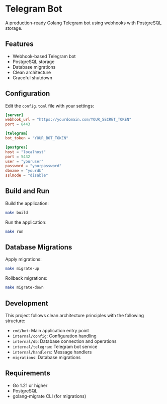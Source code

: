 # Telegram Bot

A production-ready Golang Telegram bot using webhooks with PostgreSQL storage.

## Features

- Webhook-based Telegram bot
- PostgreSQL storage
- Database migrations
- Clean architecture
- Graceful shutdown

## Configuration

Edit the `config.toml` file with your settings:

```toml
[server]
webhook_url = "https://yourdomain.com/YOUR_SECRET_TOKEN"
port = 8443

[telegram]
bot_token = "YOUR_BOT_TOKEN"

[postgres]
host = "localhost"
port = 5432
user = "youruser"
password = "yourpassword"
dbname = "yourdb"
sslmode = "disable"
```

## Build and Run

Build the application:

```bash
make build
```

Run the application:

```bash
make run
```

## Database Migrations

Apply migrations:

```bash
make migrate-up
```

Rollback migrations:

```bash
make migrate-down
```

## Development

This project follows clean architecture principles with the following structure:

- `cmd/bot`: Main application entry point
- `internal/config`: Configuration handling
- `internal/db`: Database connection and operations
- `internal/telegram`: Telegram bot service
- `internal/handlers`: Message handlers
- `migrations`: Database migrations

## Requirements

- Go 1.21 or higher
- PostgreSQL
- golang-migrate CLI (for migrations)
